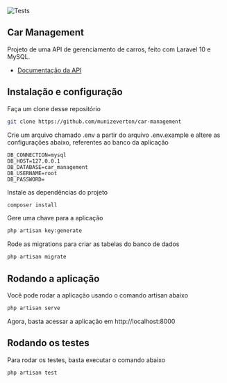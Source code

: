 ![Tests](https://github.com/munizeverton/car-management/actions/workflows/tests.yml/badge.svg)

## Car Management

Projeto de uma API de gerenciamento de carros, feito com Laravel 10 e MySQL.

- [Documentação da API](https://www.postman.com/universal-robot-168801/workspace/car-management/overview)

## Instalação e configuração

Faça um clone desse repositório

```bash
git clone https://github.com/munizeverton/car-management
```

Crie um arquivo chamado .env a partir do arquivo .env.example e altere as configurações abaixo, referentes ao banco da aplicação

```dotenv
DB_CONNECTION=mysql
DB_HOST=127.0.0.1
DB_DATABASE=car_management
DB_USERNAME=root
DB_PASSWORD=
```

Instale as dependências do projeto

```bash
composer install
```

Gere uma chave para a aplicação

```bash
php artisan key:generate
```

Rode as migrations para criar as tabelas do banco de dados

```bash
php artisan migrate
```

## Rodando a aplicação

Você pode rodar a aplicação usando o comando artisan abaixo

```bash
php artisan serve
```

Agora, basta acessar a aplicação em http://localhost:8000

## Rodando os testes

Para rodar os testes, basta executar o comando abaixo

```bash
php artisan test
```
